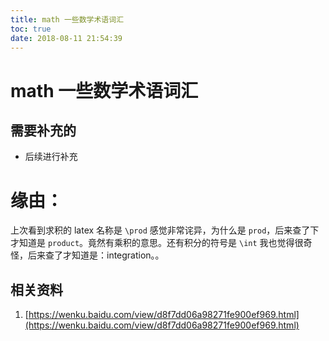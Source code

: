 ```yaml
---
title: math 一些数学术语词汇
toc: true
date: 2018-08-11 21:54:39
---
```

# math 一些数学术语词汇

## 需要补充的

- 后续进行补充



# 缘由：


上次看到求积的 latex 名称是 `\prod` 感觉非常诧异，为什么是 `prod`，后来查了下才知道是 `product`。竟然有乘积的意思。还有积分的符号是 `\int` 我也觉得很奇怪，后来查了才知道是：integration。。




## 相关资料

1. [https://wenku.baidu.com/view/d8f7dd06a98271fe900ef969.html](https://wenku.baidu.com/view/d8f7dd06a98271fe900ef969.html)
